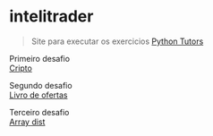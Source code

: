 # intelitrader

> Site para executar os exercicios [Python Tutors](https://www.onlinegdb.com/online_c_compiler)

Primeiro desafio \
[Cripto](./crypt_ship/)

Segundo desafio \
[Livro de ofertas](./book/)

Terceiro desafio \
[Array dist](./array_dist//)


